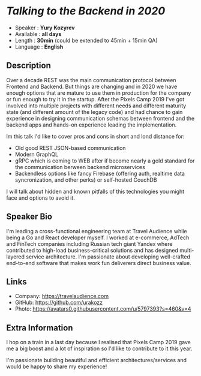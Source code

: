 

_Talking to the Backend in 2020_
=================================================

* Speaker   : **Yury Kozyrev**
* Available : **all days**
* Length    : **30min** (could be extended to 45min + 15min QA)
* Language  : **English**

Description
-----------

Over a decade REST was the main communication protocol between Frontend and Backend.
But things are changing and in 2020 we have enough options that are mature to use them in production for the company or fun enough to try it in the startup.
After the Pixels Camp 2019 I've got involved into multiple projects with different needs and different maturity state (and different amount of the legacy code) and had chance to gain experience in designing communication schemas between frontend and the backend apps and hands-on experience leading the implementation.

Im this talk I'd like to cover pros and cons in short and lond distance for:
- Old good REST JSON-based communication
- Modern GraphQL
- gRPC which is coming to WEB after if become nearly a gold standard for the communication berween backend microservices
- Backendless options like fancy Firebase (offering auth, realtime data syncronization, and other perks) or self-hosted CouchDB

I will talk about hidden and known pitfalls of this technologies you might face and options to avoid it. 

Speaker Bio
-----------

I'm leading a cross-functional engineering team at Travel Audience while being a Go and React developer myself.
I worked at e-commerce, AdTech and FinTech companies including Russian tech giant Yandex where contributed to high-load business-critical solutions and has designed multi-layered service architecture.
I'm passionate about developing well-crafted end-to-end software that makes work fun deliverers direct business value.

Links
-----

* Company: https://travelaudience.com
* GitHub: https://github.com/urakozz
* Photo: https://avatars0.githubusercontent.com/u/5797393?s=460&v=4

Extra Information
-----------------

I hop on a train in a last day because I realised that Pixels Camp 2019 gave me a big boost and a lot of inspiration so I'd like to contribute to it this year.

I'm passionate building beautiful and efficient architectures/services and would be happy to share my experience!
